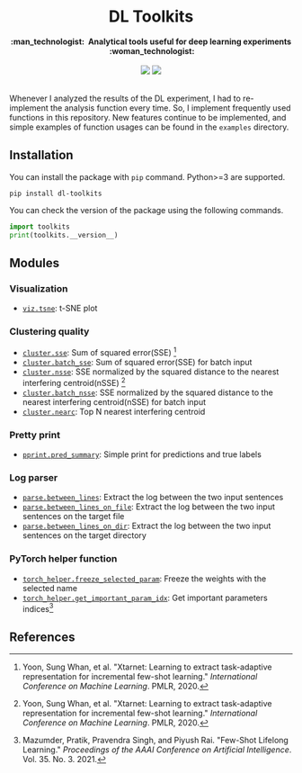 <h1 align="center">DL Toolkits</h1> <div align="center"> <strong> :man_technologist:&nbsp; Analytical tools useful for deep learning experiments &nbsp;:woman_technologist: </strong></div><br/>
<div align="center"><img src="https://img.shields.io/badge/version-1.0-green.svg">&nbsp;<img src="https://img.shields.io/badge/LICENSE-TBD-orange.svg"></div><br/>

Whenever I analyzed the results of the DL experiment, I had to re-implement the analysis function every time. So, I implement frequently used functions in this repository. New features continue to be implemented, and simple examples of function usages can be found in the `examples` directory.

## Installation

You can install the package with `pip` command. Python>=3 are supported.

```
pip install dl-toolkits
```

You can check the version of the package using the following commands.

```python
import toolkits
print(toolkits.__version__)
```

## Modules

### Visualization

- [`viz.tsne`](https://github.com/yuhodots/toolkits/tree/main/examples/viz#tsne): t-SNE plot

### Clustering quality

- [`cluster.sse`](https://github.com/yuhodots/toolkits/tree/main/examples/cluster#sse): Sum of squared error(SSE) [^1]
- [`cluster.batch_sse`](https://github.com/yuhodots/toolkits/tree/main/examples/cluster#batch_sse): Sum of squared error(SSE) for batch input
- [`cluster.nsse`](https://github.com/yuhodots/toolkits/tree/main/examples/cluster#nsse): SSE normalized by the squared distance to the nearest interfering centroid(nSSE) [^1]
- [`cluster.batch_nsse`](https://github.com/yuhodots/toolkits/tree/main/examples/cluster#batch_nsse): SSE normalized by the squared distance to the nearest interfering centroid(nSSE) for batch input
- [`cluster.nearc`](https://github.com/yuhodots/toolkits/tree/main/examples/cluster#nearc): Top N nearest interfering centroid

### Pretty print

- [`pprint.pred_summary`](https://github.com/yuhodots/toolkits/tree/main/examples/pprint#pred_summary): Simple print for predictions and true labels

### Log parser

- [`parse.between_lines`](https://github.com/yuhodots/toolkits/tree/main/examples/parser#between_lines): Extract the log between the two input sentences
- [`parse.between_lines_on_file`](https://github.com/yuhodots/toolkits/tree/main/examples/parser#between_lines_on_file): Extract the log between the two input sentences on the target file
- [`parse.between_lines_on_dir`](https://github.com/yuhodots/toolkits/tree/main/examples/parser#between_lines_on_dir): Extract the log between the two input sentences on the target directory

### PyTorch helper function

- [`torch_helper.freeze_selected_param`](https://github.com/yuhodots/toolkits/tree/main/examples/torch_helper#freeze_selected_param): Freeze the weights with the selected name
- [`torch_helper.get_important_param_idx`](https://github.com/yuhodots/toolkits/tree/main/examples/torch_helper#get_important_param_idx): Get important parameters indices[^2]

## References

[^1]: Yoon, Sung Whan, et al. "Xtarnet: Learning to extract task-adaptive representation for incremental few-shot learning." *International Conference on Machine Learning*. PMLR, 2020.
[^2]: Mazumder, Pratik, Pravendra Singh, and Piyush Rai. "Few-Shot Lifelong Learning." *Proceedings of the AAAI Conference on Artificial Intelligence*. Vol. 35. No. 3. 2021.
